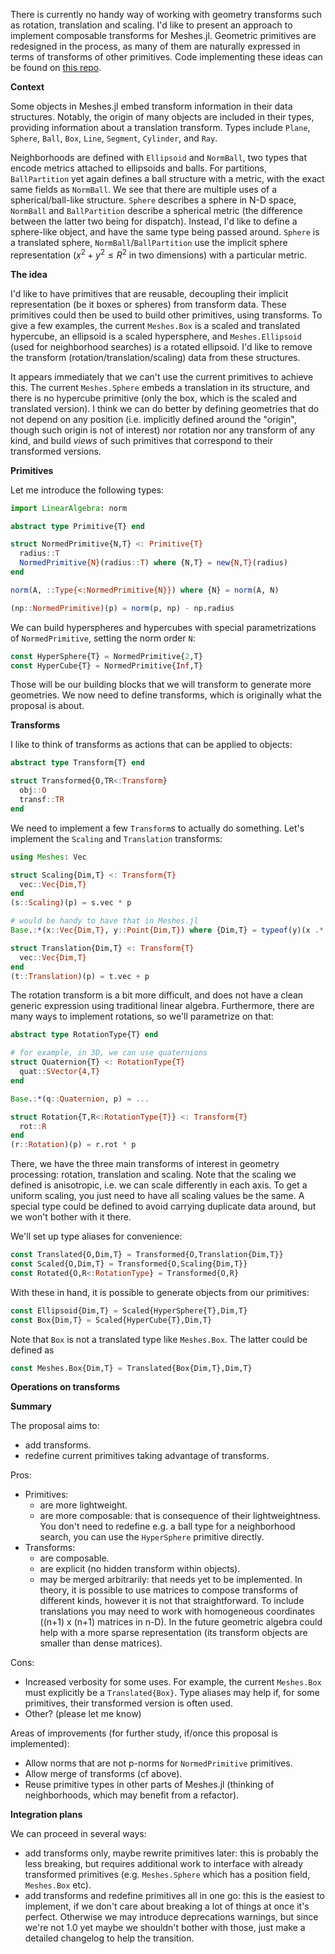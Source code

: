 There is currently no handy way of working with geometry transforms such as rotation, translation and scaling. I'd like to present an approach to implement composable transforms for Meshes.jl. Geometric primitives are redesigned in the process, as many of them are naturally expressed in terms of transforms of other primitives. Code implementing these ideas can be found on [this repo](https://github.com/serenity4/GeometryExperiments.jl).

**Context**

Some objects in Meshes.jl embed transform information in their data structures. Notably, the origin of many objects are included in their types, providing information about a translation transform. Types include `Plane`, `Sphere`, `Ball`, `Box`, `Line`, `Segment`, `Cylinder`, and `Ray`.

Neighborhoods are defined with `Ellipsoid` and `NormBall`, two types that encode metrics attached to ellipsoids and balls. For partitions, `BallPartition` yet again defines a ball structure with a metric, with the exact same fields as `NormBall`. We see that there are multiple uses of a spherical/ball-like structure. `Sphere` describes a sphere in N-D space, `NormBall` and `BallPartition` describe a spherical metric (the difference between the latter two being for dispatch). Instead, I'd like to define a sphere-like object, and have the same type being passed around. `Sphere` is a translated sphere, `NormBall`/`BallPartition` use the implicit sphere representation ($x^2 + y^2 \leq R^2$ in two dimensions) with a particular metric.

**The idea**

I'd like to have primitives that are reusable, decoupling their implicit representation (be it boxes or spheres) from transform data. These primitives could then be used to build other primitives, using transforms. To give a few examples, the current `Meshes.Box` is a scaled and translated hypercube, an ellipsoid is a scaled hypersphere, and `Meshes.Ellipsoid` (used for neighborhood searches) is a rotated ellipsoid. I'd like to remove the transform (rotation/translation/scaling) data from these structures.

It appears immediately that we can't use the current primitives to achieve this. The current `Meshes.Sphere` embeds a translation in its structure, and there is no hypercube primitive (only the box, which is the scaled and translated version). I think we can do better by defining geometries that do not depend on any position (i.e. implicitly defined around the "origin", though such origin is not of interest) nor rotation nor any transform of any kind, and build *views* of such primitives that correspond to their transformed versions.

**Primitives**

Let me introduce the following types:

```julia
import LinearAlgebra: norm

abstract type Primitive{T} end

struct NormedPrimitive{N,T} <: Primitive{T}
  radius::T
  NormedPrimitive{N}(radius::T) where {N,T} = new{N,T}(radius)
end

norm(A, ::Type{<:NormedPrimitive{N}}) where {N} = norm(A, N)

(np::NormedPrimitive)(p) = norm(p, np) - np.radius
```

We can build hyperspheres and hypercubes with special parametrizations of `NormedPrimitive`, setting the norm order `N`:

```julia
const HyperSphere{T} = NormedPrimitive{2,T}
const HyperCube{T} = NormedPrimitive{Inf,T}
```

Those will be our building blocks that we will transform to generate more geometries. We now need to define transforms, which is originally what the proposal is about.

**Transforms**

I like to think of transforms as actions that can be applied to objects:

```julia
abstract type Transform{T} end

struct Transformed{O,TR<:Transform}
  obj::O
  transf::TR
end
```

We need to implement a few `Transform`s to actually do something. Let's implement the `Scaling` and `Translation` transforms:

```julia
using Meshes: Vec

struct Scaling{Dim,T} <: Transform{T}
  vec::Vec{Dim,T}
end
(s::Scaling)(p) = s.vec * p

# would be handy to have that in Meshes.jl
Base.:*(x::Vec{Dim,T}, y::Point{Dim,T}) where {Dim,T} = typeof(y)(x .* coordinates(y))

struct Translation{Dim,T} <: Transform{T}
  vec::Vec{Dim,T}
end
(t::Translation)(p) = t.vec + p
```

The rotation transform is a bit more difficult, and does not have a clean generic expression using traditional linear algebra. Furthermore, there are many ways to implement rotations, so we'll parametrize on that:

```julia
abstract type RotationType{T} end

# for example, in 3D, we can use quaternions
struct Quaternion{T} <: RotationType{T}
  quat::SVector{4,T}
end

Base.:*(q::Quaternion, p) = ...

struct Rotation{T,R<:RotationType{T}} <: Transform{T}
  rot::R
end
(r::Rotation)(p) = r.rot * p
```

There, we have the three main transforms of interest in geometry processing: rotation, translation and scaling. Note that the scaling we defined is anisotropic, i.e. we can scale differently in each axis. To get a uniform scaling, you just need to have all scaling values be the same. A special type could be defined to avoid carrying duplicate data around, but we won't bother with it there.

We'll set up type aliases for convenience:

```julia
const Translated{O,Dim,T} = Transformed{O,Translation{Dim,T}}
const Scaled{O,Dim,T} = Transformed{O,Scaling{Dim,T}}
const Rotated{O,R<:RotationType} = Transformed{O,R}
```

With these in hand, it is possible to generate objects from our primitives:

```julia
const Ellipsoid{Dim,T} = Scaled{HyperSphere{T},Dim,T}
const Box{Dim,T} = Scaled{HyperCube{T},Dim,T}
```

Note that `Box` is not a translated type like `Meshes.Box`. The latter could be defined as

```julia
const Meshes.Box{Dim,T} = Translated{Box{Dim,T},Dim,T}
```

**Operations on transforms**

<!-- TODO -->

**Summary**

The proposal aims to:
- add transforms.
- redefine current primitives taking advantage of transforms.

Pros:
- Primitives:
  - are more lightweight.
  - are more composable: that is consequence of their lightweightness. You don't need to redefine e.g. a ball type for a neighborhood search, you can use the `HyperSphere` primitive directly.
- Transforms:
  - are composable.
  - are explicit (no hidden transform within objects).
  - may be merged arbitrarily: that needs yet to be implemented. In theory, it is possible to use matrices to compose transforms of different kinds, however it is not that straightforward. To include translations you may need to work with homogeneous coordinates ((n+1) x (n+1) matrices in n-D). In the future geometric algebra could help with a more sparse representation (its transform objects are smaller than dense matrices).

Cons:
- Increased verbosity for some uses. For example, the current `Meshes.Box` must explicitly be a `Translated{Box}`. Type aliases may help if, for some primitives, their transformed version is often used.
- Other? (please let me know)

Areas of improvements (for further study, if/once this proposal is implemented):
- Allow norms that are not p-norms for `NormedPrimitive` primitives.
- Allow merge of transforms (cf above).
- Reuse primitive types in other parts of Meshes.jl (thinking of neighborhoods, which may benefit from a refactor).

**Integration plans**

We can proceed in several ways:
- add transforms only, maybe rewrite primitives later: this is probably the less breaking, but requires additional work to interface with already transformed primitives (e.g. `Meshes.Sphere` which has a position field, `Meshes.Box` etc).
- add transforms and redefine primitives all in one go: this is the easiest to implement, if we don't care about breaking a lot of things at once it's perfect. Otherwise we may introduce deprecations warnings, but since we're not 1.0 yet maybe we shouldn't bother with those, just make a detailed changelog to help the transition.
